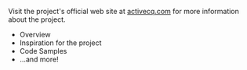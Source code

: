 Visit the project's official web site at [activecq.com](http://activecq.com) for more information about the project.

* Overview
* Inspiration for the project
* Code Samples
* ...and more!